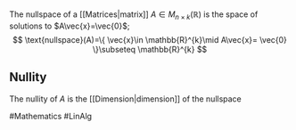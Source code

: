 The nullspace of a [[Matrices|matrix]] $A\in M_{n\times k}(\mathbb{R})$ is the space of solutions to $A\vec{x}=\vec{0}$;
$$
\text{nullspace}(A)=\{ \vec{x}\in \mathbb{R}^{k}\mid A\vec{x}= \vec{0} \}\subseteq \mathbb{R}^{k}
$$
## Nullity
The nullity of $A$ is the [[Dimension|dimension]] of the nullspace

#Mathematics #LinAlg 